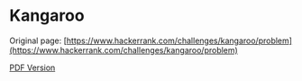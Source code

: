 # Kangaroo

Original page: [https://www.hackerrank.com/challenges/kangaroo/problem](https://www.hackerrank.com/challenges/kangaroo/problem)

[PDF Version](kangaroo.pdf)